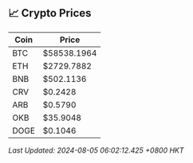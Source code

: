 ## 📈 Crypto Prices

| Coin | Price |
| ---- | ----- |
| BTC | $58538.1964 |
| ETH | $2729.7882 |
| BNB | $502.1136 |
| CRV | $0.2428 |
| ARB | $0.5790 |
| OKB | $35.9048 |
| DOGE | $0.1046 |

_Last Updated: 2024-08-05 06:02:12.425 +0800 HKT_
